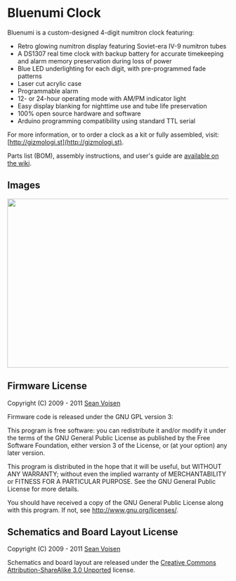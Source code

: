 Bluenumi Clock
==============

Bluenumi is a custom-designed 4-digit numitron clock featuring:

* Retro glowing numitron display featuring Soviet-era IV-9 numitron tubes
* A DS1307 real time clock with backup battery for accurate timekeeping and alarm memory preservation during loss of power
* Blue LED underlighting for each digit, with pre-programmed fade patterns
* Laser cut acrylic case
* Programmable alarm
* 12- or 24-hour operating mode with AM/PM indicator light
* Easy display blanking for nighttime use and tube life preservation
* 100% open source hardware and software
* Arduino programming compatibility using standard TTL serial

For more information, or to order a clock as a kit or fully assembled, visit: [http://gizmologi.st](http://gizmologi.st). 

Parts list (BOM), assembly instructions, and user's guide are [available on the wiki](https://github.com/svoisen/bluenumi/wiki).

Images
------

<img src="https://raw.github.com/wiki/svoisen/bluenumi/images/bluenumi_clear.jpg" width="512" height="384" />

Firmware License
----------------

Copyright (C) 2009 - 2011 [Sean Voisen](http://sean.voisen.org)

Firmware code is released under the GNU GPL version 3:

This program is free software: you can redistribute it and/or modify it under the terms of the GNU General Public License as published by the Free Software Foundation, either version 3 of the License, or (at your option) any later version.

This program is distributed in the hope that it will be useful, but WITHOUT ANY WARRANTY; without even the implied warranty of MERCHANTABILITY or FITNESS FOR A PARTICULAR PURPOSE.  See the GNU General Public License for more details.

You should have received a copy of the GNU General Public License along with this program.  If not, see <http://www.gnu.org/licenses/>.

Schematics and Board Layout License
-----------------------------------

Copyright (C) 2009 - 2011 [Sean Voisen](http://sean.voisen.org)

Schematics and board layout are released under the [Creative Commons Attribution-ShareAlike 3.0 Unported](http://creativecommons.org/licenses/by-sa/3.0/) license.
